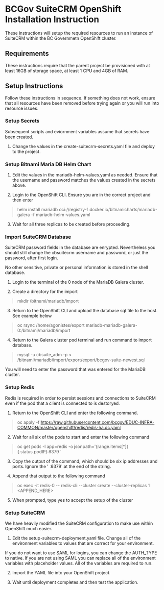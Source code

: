 # BCGov SuiteCRM OpenShift Installation Instruction

These instructions will setup the required resources to run an instance of SuiteCRM within the BC Governmetn OpenShift cluster.

## Requirements

These instructions require that the parent project be provisioned with at least 16GB of storage space, at least 1 CPU and 4GB of RAM. 

## Setup Instructions

Follow these instructions in sequence. If something does not work, ensure that all resources have been removed before trying again or you will run into resource issues.

### Setup Secrets

Subsequent scripts and eviornment variables assume that secrets have been created. 

1. Change the values in the create-suitecrm-secrets.yaml file and deploy to the project.

### Setup Bitnami Maria DB Helm Chart

1. Edit the values in the mariadb-helm-values.yaml as needed. Ensure that the username and password matches the values created in the secrets above.

2. Login to the OpenShift CLI. Ensure you are in the correct project and then enter

> helm install mariadb oci://registry-1.docker.io/bitnamicharts/mariadb-galera -f mariadb-helm-values.yaml

3. Wait for all three replicas to be created before proceeding.

### Import SuiteCRM Database

SuiteCRM password fields in the database are enrypted. Nevertheless you should still change the cbsuitecrm username and password, or just the password, after first login.

No other sensitive, private or personal information is stored in the shell database.

1. Login to the terminal of the 0 node of the MariaDB Galera cluster.

2. Create a directory for the import

> mkdir /bitnami/mariadb/import

3. Return to the OpenShift CLI and upload the database sql file to the host. See example below

> oc rsync /home/agonistes/export mariadb-mariadb-galera-0:/bitnami/mariadb/import

4. Return to the Galera cluster pod terminal and run command to import database.

> mysql -u cbsuite_adm -p < /bitnami/mariadb/import/export/export/bcgov-suite-newest.sql

You will need to enter the password that was entered for the MariaDB cluster.

### Setup Redis

Redis is required in order to persist sessions and connections to SuiteCRM even if the pod that a client is connected to is destoryed.

1. Return to the OpenShift CLI and enter the following command.

> oc apply -f https://raw.githubusercontent.com/bcgov/EDUC-INFRA-COMMON/master/openshift/redis/redis-ha.dc.yaml

2. Wait for all six of the pods to start and enter the following command

> oc get pods -l app=redis -o jsonpath='{range.items[*]}{.status.podIP}:6379 '

3. Copy the output of the command, which should be six ip addresses and ports. Ignore the ' :6379' at the end of the string.

4. Append that output to the following command

> oc exec -it redis-0 -- redis-cli --cluster create --cluster-replicas 1 <APPEND_HERE>

5. When prompted, type yes to accept the setup of the cluster

### Setup SuiteCRM

We have heavily modified the SuiteCRM configuration to make use within OpenShift much easier.

1. Edit the setup-suitecrm-deployment.yaml file. Change all of the environment variables to values that are correct for your environment.

If you do not want to use SAML for logins, you can change the AUTH_TYPE to native. If you are not using SAML you can replace all of the environment variables with placeholder values. All of the variables are required to run.

2. Import the YAML file into your OpenShift project. 

3. Wait until deployment completes and then test the application. 



